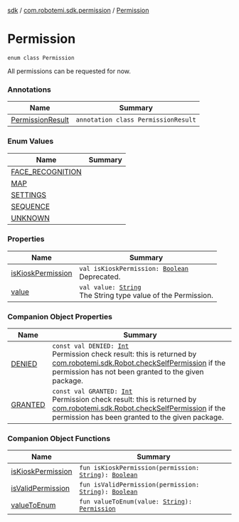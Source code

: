 [sdk](../../index.md) / [com.robotemi.sdk.permission](../index.md) / [Permission](./index.md)

# Permission

`enum class Permission`

All permissions can be requested for now.

### Annotations

| Name | Summary |
|---|---|
| [PermissionResult](-permission-result/index.md) | `annotation class PermissionResult` |

### Enum Values

| Name | Summary |
|---|---|
| [FACE_RECOGNITION](-f-a-c-e_-r-e-c-o-g-n-i-t-i-o-n.md) |  |
| [MAP](-m-a-p.md) |  |
| [SETTINGS](-s-e-t-t-i-n-g-s.md) |  |
| [SEQUENCE](-s-e-q-u-e-n-c-e.md) |  |
| [UNKNOWN](-u-n-k-n-o-w-n.md) |  |

### Properties

| Name | Summary |
|---|---|
| [isKioskPermission](is-kiosk-permission.md) | `val isKioskPermission: `[`Boolean`](https://kotlinlang.org/api/latest/jvm/stdlib/kotlin/-boolean/index.html)<br>Deprecated. |
| [value](value.md) | `val value: `[`String`](https://kotlinlang.org/api/latest/jvm/stdlib/kotlin/-string/index.html)<br>The String type value of the Permission. |

### Companion Object Properties

| Name | Summary |
|---|---|
| [DENIED](-d-e-n-i-e-d.md) | `const val DENIED: `[`Int`](https://kotlinlang.org/api/latest/jvm/stdlib/kotlin/-int/index.html)<br>Permission check result: this is returned by [com.robotemi.sdk.Robot.checkSelfPermission](../../com.robotemi.sdk/-robot/check-self-permission.md) if the permission has not been granted to the given package. |
| [GRANTED](-g-r-a-n-t-e-d.md) | `const val GRANTED: `[`Int`](https://kotlinlang.org/api/latest/jvm/stdlib/kotlin/-int/index.html)<br>Permission check result: this is returned by [com.robotemi.sdk.Robot.checkSelfPermission](../../com.robotemi.sdk/-robot/check-self-permission.md) if the permission has been granted to the given package. |

### Companion Object Functions

| Name | Summary |
|---|---|
| [isKioskPermission](is-kiosk-permission.md) | `fun isKioskPermission(permission: `[`String`](https://kotlinlang.org/api/latest/jvm/stdlib/kotlin/-string/index.html)`): `[`Boolean`](https://kotlinlang.org/api/latest/jvm/stdlib/kotlin/-boolean/index.html) |
| [isValidPermission](is-valid-permission.md) | `fun isValidPermission(permission: `[`String`](https://kotlinlang.org/api/latest/jvm/stdlib/kotlin/-string/index.html)`): `[`Boolean`](https://kotlinlang.org/api/latest/jvm/stdlib/kotlin/-boolean/index.html) |
| [valueToEnum](value-to-enum.md) | `fun valueToEnum(value: `[`String`](https://kotlinlang.org/api/latest/jvm/stdlib/kotlin/-string/index.html)`): `[`Permission`](./index.md) |
